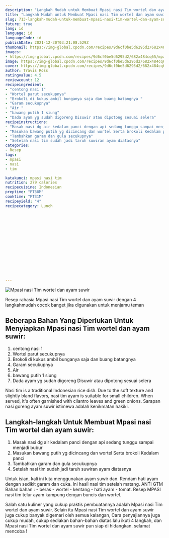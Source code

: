 ```yaml
---
description: "Langkah Mudah untuk Membuat Mpasi nasi Tim wortel dan ayam suwir, Enak Banget"
title: "Langkah Mudah untuk Membuat Mpasi nasi Tim wortel dan ayam suwir, Enak Banget"
slug: 713-langkah-mudah-untuk-membuat-mpasi-nasi-tim-wortel-dan-ayam-suwir-enak-banget
future: true
lang: id
language: id
languageCode: id
publishDate: 2021-12-30T03:21:08.529Z 
thumbnail: https://img-global.cpcdn.com/recipes/9d6cf0be5d6295d2/682x484cq65/mpasi-nasi-tim-wortel-dan-ayam-suwir-foto-resep-utama.webp
images:
- https://img-global.cpcdn.com/recipes/9d6cf0be5d6295d2/682x484cq65/mpasi-nasi-tim-wortel-dan-ayam-suwir-foto-resep-utama.webp
image: https://img-global.cpcdn.com/recipes/9d6cf0be5d6295d2/682x484cq65/mpasi-nasi-tim-wortel-dan-ayam-suwir-foto-resep-utama.webp
cover: https://img-global.cpcdn.com/recipes/9d6cf0be5d6295d2/682x484cq65/mpasi-nasi-tim-wortel-dan-ayam-suwir-foto-resep-utama.webp
author: Travis Ross
ratingvalue: 4.5
reviewcount: 12
recipeingredient:
- "centong nasi 1"
- "Wortel parut secukupnya"
- "Brokoli di kukus ambil bunganya saja dan buang batangnya "
- "Garam secukupnya"
- "Air "
- "bawang putih 1 siung"
- "Dada ayam yg sudah digoreng Disuwir atau dipotong sesuai selera"
recipeinstructions:
- "Masak nasi dg air kedalam panci dengan api sedang tunggu sampai menjadi bubur"
- "Masukan bawang putih yg dicincang dan wortel Serta brokoli Kedalam panci"
- "Tambahkan garam dan gula secukupnya"
- "Setelah nasi tim sudah jadi taruh suwiran ayam diatasnya"
categories:
- Resep
tags:
- mpasi
- nasi
- tim

katakunci: mpasi nasi tim 
nutrition: 279 calories
recipecuisine: Indonesian
preptime: "PT38M"
cooktime: "PT31M"
recipeyield: "4"
recipecategory: Lunch


     
    
    
    
    
    
    
    
    
    
    
      
    
---
```



![Mpasi nasi Tim wortel dan ayam suwir](https://img-global.cpcdn.com/recipes/9d6cf0be5d6295d2/682x484cq65/mpasi-nasi-tim-wortel-dan-ayam-suwir-foto-resep-utama.webp)

Resep rahasia Mpasi nasi Tim wortel dan ayam suwir    dengan 4 langkahmudah cocok banget jika digunakan untuk menjamu teman

<!--inarticleads1-->

## Beberapa Bahan Yang Diperlukan Untuk Menyiapkan Mpasi nasi Tim wortel dan ayam suwir:

1. centong nasi 1
1. Wortel parut secukupnya
1. Brokoli di kukus ambil bunganya saja dan buang batangnya 
1. Garam secukupnya
1. Air 
1. bawang putih 1 siung
1. Dada ayam yg sudah digoreng Disuwir atau dipotong sesuai selera

Nasi tim is a traditional Indonesian rice dish. Due to the soft texture and slightly bland flavors, nasi tim ayam is suitable for small children. When served, it&#39;s often garnished with cilantro leaves and green onions. Sarapan nasi goreng ayam suwir istimewa adalah kenikmatan hakiki. 

<!--inarticleads2-->

## Langkah-langkah Untuk Membuat Mpasi nasi Tim wortel dan ayam suwir:

1. Masak nasi dg air kedalam panci dengan api sedang tunggu sampai menjadi bubur
1. Masukan bawang putih yg dicincang dan wortel Serta brokoli Kedalam panci
1. Tambahkan garam dan gula secukupnya
1. Setelah nasi tim sudah jadi taruh suwiran ayam diatasnya


Untuk isian, kali ini kita menggunakan ayam suwir dan. Rendam hati ayam dengan sedikit garam dan cuka. Ini hasil nasi tim setelah matang. ANTI GTM Bahan bahan : - beras - wortel - kentang - hati ayam - tomat. Resep MPASI nasi tim telur ayam kampung dengan buncis dan wortel. 

Salah satu kuliner yang cukup praktis pembuatannya adalah  Mpasi nasi Tim wortel dan ayam suwir. Selain itu  Mpasi nasi Tim wortel dan ayam suwir  juga cukup banyak digemari oleh semua kalangan, Cara penyajiannya juga cukup mudah, cukup sediakan bahan-bahan diatas lalu ikuti 4 langkah, dan  Mpasi nasi Tim wortel dan ayam suwir  pun siap di hidangkan. selamat mencoba !
